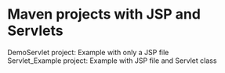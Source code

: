 # Maven projects with JSP and Servlets
DemoServlet project: Example with only a JSP file  
Servlet_Example project: Example with JSP file and Servlet class  
